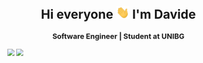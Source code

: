 <h1 align="center">Hi everyone <img src="https://raw.githubusercontent.com/ABSphreak/ABSphreak/master/gifs/Hi.gif" width="30px"> I'm Davide </h1>
<h3 align="center">Software Engineer | Student at UNIBG </h3>

<img align="center" src="https://github-readme-streak-stats.herokuapp.com?user=DavideSalvetti&theme=dark&date_format=j%20M%5B%20Y%5D" width="600">

<img align="center" src="https://github-readme-stats.vercel.app/api/top-langs/?username=DavideSalvetti&exclude_repo=DavideSalvetti.github.io">
<!--
**DavideSalvetti/DavideSalvetti** is a ✨ _special_ ✨ repository because its `README.md` (this file) appears on your GitHub profile.

Here are some ideas to get you started:

- 🔭 I’m currently working on ...
- 🌱 I’m currently learning ...
- 👯 I’m looking to collaborate on ...
- 🤔 I’m looking for help with ...
- 💬 Ask me about ...
- 📫 How to reach me: ...
- 😄 Pronouns: ...
- ⚡ Fun fact: ...
-->
